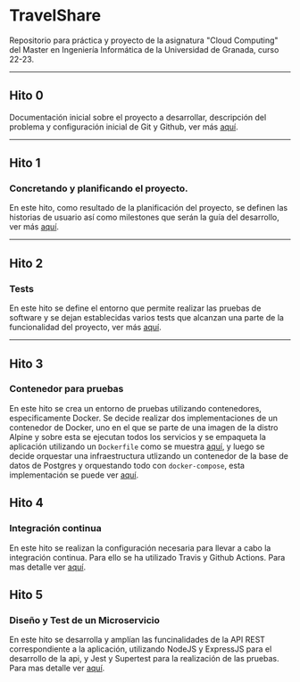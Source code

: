 # TravelShare

Repositorio para práctica y proyecto de la asignatura "Cloud Computing" del Master en Ingeniería Informática de la Universidad de Granada, curso 22-23.

---

## Hito 0

Documentación inicial sobre el proyecto a desarrollar, descripción del problema y configuración inicial de Git y Github, ver más [aquí](https://github.com/rccarmenaty/TravelShare/tree/hito0).

---

## Hito 1

### Concretando y planificando el proyecto.

En este hito, como resultado de la planificación del proyecto, se definen las historias de usuario así como milestones que serán la guía del desarrollo, ver más [aquí](https://github.com/rccarmenaty/TravelShare/tree/hito1).

---

## Hito 2

### Tests

En este hito se define el entorno que permite realizar las pruebas de software y se dejan establecidas varios tests que alcanzan una parte de la funcionalidad del proyecto, ver más [aquí](https://github.com/rccarmenaty/TravelShare/tree/hito2).

---

## Hito 3

### Contenedor para pruebas

En este hito se crea un entorno de pruebas utilizando contenedores, especificamente Docker. Se decide realizar dos implementaciones de un contenedor de Docker, uno en el que se parte de una imagen de la distro Alpine y sobre esta se ejecutan todos los servicios y se empaqueta la aplicación utilizando un `Dockerfile` como se muestra [aquí](https://github.com/rccarmenaty/TravelShare/tree/hito3), y luego se decide orquestar una infraestructura utlizando un contenedor de la base de datos de Postgres y orquestando todo con `docker-compose`, esta implementación se puede ver [aquí](https://github.com/rccarmenaty/TravelShare/tree/hito3.1).

## Hito 4

### Integración continua

En este hito se realizan la configuración necesaria para llevar a cabo la integración continua. Para ello se ha utilizado Travis y Github Actions.
Para mas detalle ver [aquí](https://github.com/rccarmenaty/TravelShare/tree/hito4).

## Hito 5

### Diseño y Test de un Microservicio

En este hito se desarrolla y amplían las funcinalidades de la API REST correspondiente a la aplicación, utilizando NodeJS y ExpressJS para el desarrollo de la api, y Jest y Supertest para la realización de las pruebas.
Para mas detalle ver [aquí](https://github.com/rccarmenaty/TravelShare/tree/hito5).
